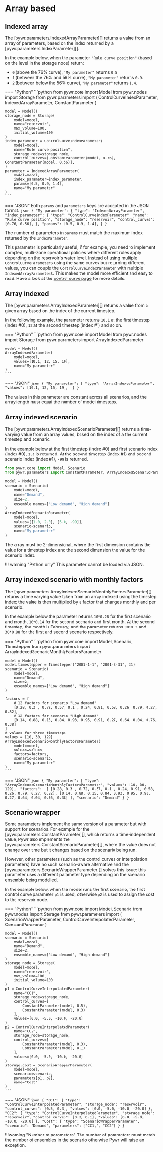 # Array based

## Indexed array
The [pywr.parameters.IndexedArrayParameter][] returns a value from an array of parameters, based on the index returned by a
[pywr.parameters.IndexParameter][].

In the example below, when the parameter `"Rule curve position"` (based on the level in the storage node) return:

- `0` (above the 76% curve), `"My parameter"` returns `0.5`
- `1` (between the 76% and 56% curve), `"My parameter"` returns `0.9`.
- `2` (between below the 56% curve), `"My parameter"` returns `1.4`.


=== "Python"
    ```python
    from pywr.core import Model
    from pywr.nodes import Storage
    from pywr.parameters import (
        ControlCurveIndexParameter, 
        IndexedArrayParameter, 
        ConstantParameter
    )

    model = Model()
    storage_node = Storage(
        model=model,
        name="reservoir",
        max_volume=100, 
        initial_volume=100
    )
    index_parameter = ControlCurveIndexParameter(
        model=model,
        name="Rule curve position",
        storage_node=storage_node,
        control_curves=[ConstantParameter(model, 0.76), ConstantParameter(model, 0.56)],
    )
    parameter = IndexedArrayParameter(
        model=model,
        index_parameter=index_parameter,
        params=[0.5, 0.9, 1.4],
        name="My parameter"
    )
    ```

=== "JSON"
    Both `params` and `parameters` keys are accepted in the JSON format.
    ```json
    {
        "My parameter": {
            "type": "IndexedArrayParameter",
            "index_parameter": {
                "type": "ControlCurveIndexParameter".
                "name": "Rule curve position",
                "storage_node": "reservoir",
                "control_curves": [0.76, 0.56],
            },
            "params": [0.5, 0.9, 1.4],
        }
    }
    ```

The number of parameters in `params` must match the maximum index returned by the `IndexParameter`.

This parameter is particularly useful, if for example, you need to implement complex, multi-zone operational policies 
where different rules apply depending on the reservoir's water level. Instead of using multiple
`ControlCurveParameter`s using the same curves but returning different values, you can couple
the `ControlCurveIndexParameter` with multiple `IndexedArrayParameter`s. This makes the model more
efficient and easy to read. Have a look at the [control curve page](control_curves.md#control-curve-index) for more
details.

## Array indexed
The [pywr.parameters.ArrayIndexedParameter][] returns a value from a given array based on the index of the 
current timestep.

In the following example, the parameter returns `10.1` at the first timestep (index #0),
`12` at the second timestep (index #1) and so on.

=== "Python"
    ```python
    from pywr.core import Model
    from pywr.nodes import Storage
    from pywr.parameters import ArrayIndexedParameter
    
    model = Model()
    ArrayIndexedParameter(
        model=model, 
        values=[10.1, 12, 15, 19], 
        name="My parameter"
    )
    ```

=== "JSON"
    ```json
    {
        "My parameter": {
            "type": "ArrayIndexedParameter",
            "values": [10.1, 12, 15, 19], 
        }
    }
    ```

The values in this parameter are constant across all scenarios, and the array length
must equal the number of model timesteps.

## Array indexed scenario
The [pywr.parameters.ArrayIndexedScenarioParameter][] returns a time-varying value
from an array values, based on the index of a the current timestep and scenario. 

In the example below at the first timestep (index #0) and first scenario index (index #0),
`1.0` is returned. At the second timestep (index #1) and second scenario index (index #1),
`-99` is returned.

```python
from pywr.core import Model, Scenario
from pywr.parameters import ConstantParameter, ArrayIndexedScenarioParameter

model = Model()
scenario = Scenario(
    model=model,
    name="Demand", 
    size=2,
    ensemble_names=["Low demand", "High demand"]
)
ArrayIndexedScenarioParameter(
    model=model, 
    values=[[1.0, 2.0], [5.0, -99]], 
    scenario=scenario,
    name="My parameter"
)
```

The array must be 2-dimensional, where the first dimension contains the value for a timestep index and the second dimension the value for the
scenario index.

!!! warning "Python only"
    This parameter cannot be loaded via JSON.

## Array indexed scenario with monthly factors
The [pywr.parameters.ArrayIndexedScenarioMonthlyFactorsParameter][] returns a time varying value taken
from an array indexed using the timestep index; the value is then multiplied by a factor
that changes monthly and per scenario.

In the example below the parameter returns `10*0.28` for the first scenario and month,
`10*0.14` for the second scenario and first month. At the second timestep, the month is February,
and the parameter returns `30*0.3` and `30*0.88` for the first and second scenario respectively.

=== "Python"
    ```python
    from pywr.core import Model, Scenario, Timestepper
    from pywr.parameters import ArrayIndexedScenarioMonthlyFactorsParameter
    
    model = Model()
    model.timestepper = Timestepper("2001-1-1", "2001-3-31", 31)
    scenario = Scenario(
        model=model,
        name="Demand", 
        size=2,
        ensemble_names=["Low demand", "High demand"]
    )
    
    factors = [
        # 12 factors for scenario "Low demand"
        [0.28, 0.3 , 0.72, 0.57, 0.1 , 0.24, 0.91, 0.58, 0.26, 0.79, 0.27, 0.82],
        # 12 factors for scenario "High demand"
        [0.14, 0.88, 0.15, 0.84, 0.93, 0.95, 0.91, 0.27, 0.64, 0.04, 0.76, 0.38]
    ]
    # values for three timesteps
    values = [10, 30, 129]
    ArrayIndexedScenarioMonthlyFactorsParameter(
        model=model, 
        values=values, 
        factors=factors,
        scenario=scenario,
        name="My parameter"
    )
    ```
=== "JSON"
    ```json
    {
        "My parameter": {
            "type": "ArrayIndexedScenarioMonthlyFactorsParameter",
            "values": [10, 30, 129], 
            "factors":  [
                [0.28, 0.3 , 0.72, 0.57, 0.1 , 0.24, 0.91, 0.58, 0.26, 0.79, 0.27, 0.82],
                [0.14, 0.88, 0.15, 0.84, 0.93, 0.95, 0.91, 0.27, 0.64, 0.04, 0.76, 0.38]
            ],
            "scenario": "Demand"
        }
    }
    ```

## Scenario wrapper
Some parameters implement the same version of a parameter but with support for scenarios.
For example for the [pywr.parameters.ConstantParameter][], which returns a time-independent value, Pywr
also implements the [pywr.parameters.ConstantScenarioParameter][], where the value does not change over
time but it changes based on the scenario being run.

However, other parameters (such as the control curves or interpolation parameters) have no such scenario-aware alternative and the [pywr.parameters.ScenarioWrapperParameter][]
solves this issue: this parameter uses a different parameter type depending on the scenario ensemble being modelled.

In the example below, when the model runs the first scenario, the first control curve
parameter `p1` is used, otherwise `p2` is used to assign the cost to the reservoir node.

=== "Python"
    ```python
    from pywr.core import Model, Scenario
    from pywr.nodes import Storage
    from pywr.parameters import (
        ScenarioWrapperParameter, 
        ControlCurveInterpolatedParameter,
        ConstantParameter
    )

    model = Model()
    scenario = Scenario(
        model=model,
        name="Demand",
        size=2,
        ensemble_names=["Low demand", "High demand"]
    )
    storage_node = Storage(
        model=model,
        name="reservoir",
        max_volume=100,
        initial_volume=100
    )
    p1 = ControlCurveInterpolatedParameter(
        name="CC1",
        storage_node=storage_node,
        control_curves=[
            ConstantParameter(model, 0.5),
            ConstantParameter(model, 0.3)
        ],
        values=[0.0, -5.0, -10.0, -20.0]
    )
    p2 = ControlCurveInterpolatedParameter(
        name="CC2",
        storage_node=storage_node,
        control_curves=[
            ConstantParameter(model, 0.3), 
            ConstantParameter(model, 0.1)
        ],
        values=[0.0, -5.0, -10.0, -20.0]
    )
    storage.cost = ScenarioWrapperParameter(
        model=model,
        scenario=scenario,
        parameters[p1, p2],
        name="Cost"
    )
    ```

=== "JSON"
    ```json
    {
        "CC1": {
            "type": "ControlCurveInterpolatedParameter",
            "storage_node": "reservoir",
            "control_curves": [0.5, 0.3],
            "values": [0.0, -5.0, -10.0, -20.0]
        },
        "CC2": {
            "type": "ControlCurveInterpolatedParameter",
            "storage_node": "reservoir",
            "control_curves": [0.3, 0.1],
            "values": [0.0, -5.0, -10.0, -20.0]
        },
        "Cost": {
            "type": "ScenarioWrapperParameter",
            "scenario": "Demand",
            "parameters": ["CC1,", "CC2"]
        }
    }
    ```

!!!warning "Number of parameters"
    The number of parameters must match the number of ensembles in the scenario otherwise
    Pywr will raise an exception.
    
